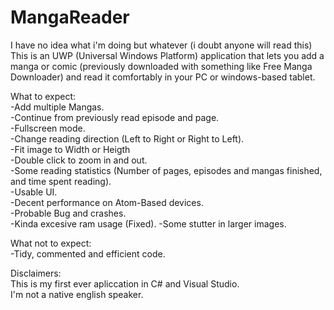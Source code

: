 # MangaReader
I have no idea what i'm doing but whatever (i doubt anyone will read this)
This is an UWP (Universal Windows Platform) application that lets you add a manga or comic (previously downloaded with 
something like Free Manga Downloader) and read it comfortably in your PC or windows-based tablet.

What to expect:  
-Add multiple Mangas.  
-Continue from previously read episode and page.  
-Fullscreen mode.  
-Change reading direction (Left to Right or Right to Left).  
-Fit image to Width or Heigth  
-Double click to zoom in and out.  
-Some reading statistics (Number of pages, episodes and mangas finished, and time spent reading).  
-Usable UI.  
-Decent performance on Atom-Based devices.  
-Probable Bug and crashes.     
-Kinda excesive ram usage (Fixed).
-Some stutter in larger images.  

What not to expect:  
-Tidy, commented and efficient code.  

Disclaimers:  
This is my first ever apliccation in C# and Visual Studio.  
I'm not a native english speaker.  
